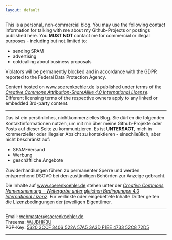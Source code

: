 ```yaml
---
layout: default
---
```

This is a personal, non-commercial blog. You may use the following contact information for talking with me about my Github-Projects or postings published here. You **MUST NOT** contact me for commercial or illegal purposes - including but not limited to:
- sending SPAM
- advertising
- coldcalling about business proposals

Violators will be permanently blocked and in accordance with the GDPR reported to the Federal Data Protection Agency.

Content hosted on www.soerenkoehler.de is published under terms of the [_Creative Commons Attribution-ShareAlike 4.0 International License_](http://creativecommons.org/licenses/by-sa/4.0/). Different licensing terms of the respective owners apply to any linked or embedded 3rd-party content.

----
Das ist ein persönliches, nichtkommerzielles Blog. Sie dürfen die folgenden Kontaktinformationen nutzen, um mit mir über meine Github-Projekte oder Posts auf dieser Seite zu kommunizieren. Es ist **UNTERSAGT**, mich in kommerzieller oder illegaler Absicht zu kontaktieren - einschließlich, aber nicht beschränkt auf:
- SPAM-Versand
- Werbung
- geschäftliche Angebote

Zuwiderhandlungen führen zu permanenter Sperre und werden entsprechend DSGVO bei den zuständigen Behörden zur Anzeige gebracht.

Die Inhalte auf www.soerenkoehler.de stehen unter der [_Creative Commons Namensnennung - Weitergabe unter gleichen Bedingungen 4.0 International Lizenz_](http://creativecommons.org/licenses/by-sa/4.0/). Für verlinkte oder eingebettete Inhalte Dritter gelten die Lizenzbedingungen der jeweiligen Eigentümer.

----
Email: [webmaster@soerenkoehler.de](mailto:webmaster@soerenkoehler.de)  
Threema: [WJJBHK3U](threema://add?id=WJJBHK3U)  
PGP-Key: [5620 3CCF 3406 522A 57A5  3A3D F1EE 4733 52C8 72D5](pgp-key.html)

----
